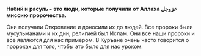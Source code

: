 **Набий и расуль - это люди, которые получили от Аллаха عزوجل миссию
пророчества.** 

Они получали Откровение и доносили их до людей. Все пророки
были мусульманами и их дин, религией был Ислам. Они все наши пророки и все являются для нас примером. В Куръане очень
часто говорится о пророках для того, чтобы это было для нас уроком. 